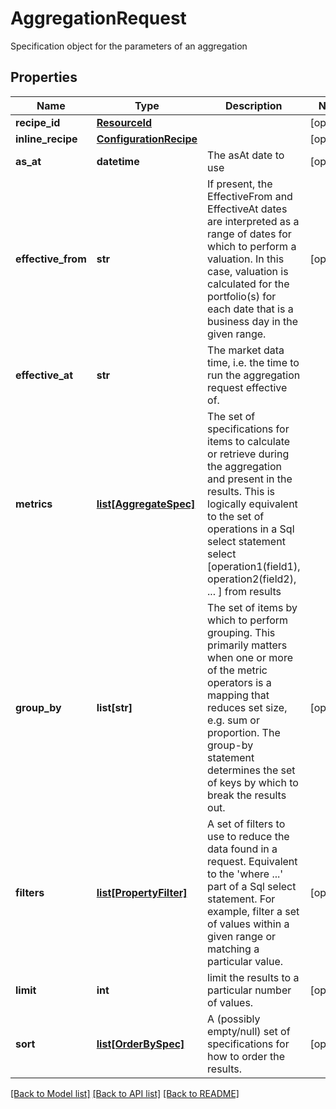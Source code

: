 # AggregationRequest

Specification object for the parameters of an aggregation
## Properties
Name | Type | Description | Notes
------------ | ------------- | ------------- | -------------
**recipe_id** | [**ResourceId**](ResourceId.md) |  | [optional] 
**inline_recipe** | [**ConfigurationRecipe**](ConfigurationRecipe.md) |  | [optional] 
**as_at** | **datetime** | The asAt date to use | [optional] 
**effective_from** | **str** | If present, the EffectiveFrom and EffectiveAt dates are interpreted as a range of dates for which to perform a valuation.  In this case, valuation is calculated for the portfolio(s) for each date that is a business day in the given range. | [optional] 
**effective_at** | **str** | The market data time, i.e. the time to run the aggregation request effective of. | 
**metrics** | [**list[AggregateSpec]**](AggregateSpec.md) | The set of specifications for items to calculate or retrieve during the aggregation and present in the results.  This is logically equivalent to the set of operations in a Sql select statement  select [operation1(field1), operation2(field2), ... ] from results | 
**group_by** | **list[str]** | The set of items by which to perform grouping. This primarily matters when one or more of the metric operators is a mapping  that reduces set size, e.g. sum or proportion. The group-by statement determines the set of keys by which to break the results out. | [optional] 
**filters** | [**list[PropertyFilter]**](PropertyFilter.md) | A set of filters to use to reduce the data found in a request. Equivalent to the &#39;where ...&#39; part of a Sql select statement.  For example, filter a set of values within a given range or matching a particular value. | [optional] 
**limit** | **int** | limit the results to a particular number of values. | [optional] 
**sort** | [**list[OrderBySpec]**](OrderBySpec.md) | A (possibly empty/null) set of specifications for how to order the results. | [optional] 

[[Back to Model list]](../README.md#documentation-for-models) [[Back to API list]](../README.md#documentation-for-api-endpoints) [[Back to README]](../README.md)


